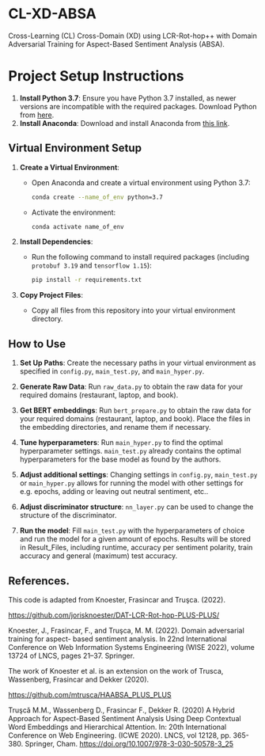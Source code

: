 # CL-XD-ABSA

Cross-Learning (CL) Cross-Domain (XD) using LCR-Rot-hop++ with Domain Adversarial Training for Aspect-Based Sentiment Analysis (ABSA).

# Project Setup Instructions

1. **Install Python 3.7**: Ensure you have Python 3.7 installed, as newer versions are incompatible with the required packages. Download Python from [here](https://www.python.org/downloads/).
2. **Install Anaconda**: Download and install Anaconda from [this link](https://www.anaconda.com/products/individual).

## Virtual Environment Setup
1. **Create a Virtual Environment**:
   - Open Anaconda and create a virtual environment using Python 3.7:
     ```bash
     conda create --name_of_env python=3.7
     ```
   - Activate the environment:
     ```bash
     conda activate name_of_env
     ```
     
2. **Install Dependencies**:
   - Run the following command to install required packages (including `protobuf 3.19` and `tensorflow 1.15`):
     ```bash
     pip install -r requirements.txt
     ```

3. **Copy Project Files**:
   - Copy all files from this repository into your virtual environment directory.
    
## How to Use

1. **Set Up Paths**: Create the necessary paths in your virtual environment as specified in `config.py`, `main_test.py`, and `main_hyper.py`.

2. **Generate Raw Data**: Run `raw_data.py` to obtain the raw data for your required domains (restaurant, laptop, and book).

3. **Get BERT embeddings**: Run `bert_prepare.py` to obtain the raw data for your required domains (restaurant, laptop, and book). Place the files in the embedding directories, and rename them if necessary.

4. **Tune hyperparameters**: Run `main_hyper.py` to  find the optimal hyperparameter settings. `main_test.py` already contains the optimal hyperparameters for the base model as found by the authors.

5. **Adjust additional settings**: Changing settings in `config.py`, `main_test.py` or `main_hyper.py` allows for running the model with other settings for e.g. epochs, adding or leaving out neutral sentiment, etc..

5. **Adjust discriminator structure**: `nn_layer.py` can be used to change the structure of the discriminator.

6. **Run the model**: Fill `main_test.py` with the hyperparameters of choice and run the model for a given amount of epochs. Results will be stored in Result_Files, including runtime, accuracy per sentiment polarity, train accuracy and general (maximum) test accuracy.


## References.

This code is adapted from Knoester, Frasincar and Truşca. (2022).

https://github.com/jorisknoester/DAT-LCR-Rot-hop-PLUS-PLUS/

Knoester, J., Frasincar, F., and Truşca, M. M. (2022). Domain adversarial training for aspect-
based sentiment analysis. In 22nd International Conference on Web Information Systems
Engineering (WISE 2022), volume 13724 of LNCS, pages 21–37. Springer.



The work of Knoester et al. is an extension on the work of Trusca, Wassenberg, Frasincar and Dekker (2020).

https://github.com/mtrusca/HAABSA_PLUS_PLUS

Truşcǎ M.M., Wassenberg D., Frasincar F., Dekker R. (2020) A Hybrid Approach for Aspect-Based Sentiment Analysis Using
Deep Contextual Word Embeddings and Hierarchical Attention. In: 20th International Conference on Web
Engineering. (ICWE 2020). LNCS, vol 12128, pp. 365-380. Springer, Cham.
https://doi.org/10.1007/978-3-030-50578-3_25
